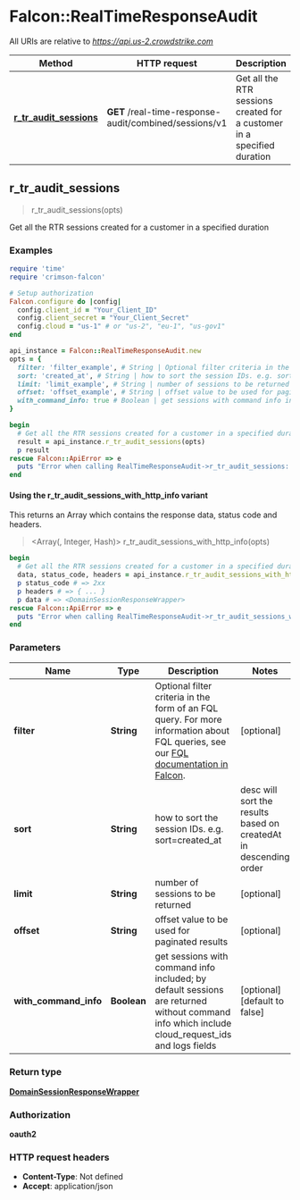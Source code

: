 # Falcon::RealTimeResponseAudit

All URIs are relative to *https://api.us-2.crowdstrike.com*

| Method | HTTP request | Description |
| ------ | ------------ | ----------- |
| [**r_tr_audit_sessions**](RealTimeResponseAudit.md#r_tr_audit_sessions) | **GET** /real-time-response-audit/combined/sessions/v1 | Get all the RTR sessions created for a customer in a specified duration |


## r_tr_audit_sessions

> <DomainSessionResponseWrapper> r_tr_audit_sessions(opts)

Get all the RTR sessions created for a customer in a specified duration

### Examples

```ruby
require 'time'
require 'crimson-falcon'

# Setup authorization
Falcon.configure do |config|
  config.client_id = "Your_Client_ID"
  config.client_secret = "Your_Client_Secret"
  config.cloud = "us-1" # or "us-2", "eu-1", "us-gov1"
end

api_instance = Falcon::RealTimeResponseAudit.new
opts = {
  filter: 'filter_example', # String | Optional filter criteria in the form of an FQL query. For more information about FQL queries, see our [FQL documentation in Falcon](https://falcon.crowdstrike.com/support/documentation/45/falcon-query-language-feature-guide).
  sort: 'created_at', # String | how to sort the session IDs. e.g. sort=created_at|desc will sort the results based on createdAt in descending order
  limit: 'limit_example', # String | number of sessions to be returned
  offset: 'offset_example', # String | offset value to be used for paginated results
  with_command_info: true # Boolean | get sessions with command info included; by default sessions are returned without command info which include cloud_request_ids and logs fields
}

begin
  # Get all the RTR sessions created for a customer in a specified duration
  result = api_instance.r_tr_audit_sessions(opts)
  p result
rescue Falcon::ApiError => e
  puts "Error when calling RealTimeResponseAudit->r_tr_audit_sessions: #{e}"
end
```

#### Using the r_tr_audit_sessions_with_http_info variant

This returns an Array which contains the response data, status code and headers.

> <Array(<DomainSessionResponseWrapper>, Integer, Hash)> r_tr_audit_sessions_with_http_info(opts)

```ruby
begin
  # Get all the RTR sessions created for a customer in a specified duration
  data, status_code, headers = api_instance.r_tr_audit_sessions_with_http_info(opts)
  p status_code # => 2xx
  p headers # => { ... }
  p data # => <DomainSessionResponseWrapper>
rescue Falcon::ApiError => e
  puts "Error when calling RealTimeResponseAudit->r_tr_audit_sessions_with_http_info: #{e}"
end
```

### Parameters

| Name | Type | Description | Notes |
| ---- | ---- | ----------- | ----- |
| **filter** | **String** | Optional filter criteria in the form of an FQL query. For more information about FQL queries, see our [FQL documentation in Falcon](https://falcon.crowdstrike.com/support/documentation/45/falcon-query-language-feature-guide). | [optional] |
| **sort** | **String** | how to sort the session IDs. e.g. sort&#x3D;created_at|desc will sort the results based on createdAt in descending order | [optional] |
| **limit** | **String** | number of sessions to be returned | [optional] |
| **offset** | **String** | offset value to be used for paginated results | [optional] |
| **with_command_info** | **Boolean** | get sessions with command info included; by default sessions are returned without command info which include cloud_request_ids and logs fields | [optional][default to false] |

### Return type

[**DomainSessionResponseWrapper**](DomainSessionResponseWrapper.md)

### Authorization

**oauth2**

### HTTP request headers

- **Content-Type**: Not defined
- **Accept**: application/json

